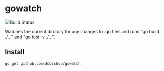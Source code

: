 gowatch
=======
[![Build Status](https://drone.io/github.com/dcbishop/gowatch/status.png)](https://drone.io/github.com/dcbishop/gowatch/latest)

Watches the current dirctory for any changes to .go files and runs "go build ./..."  and "go test -v ./...".

Install
-------

    go get github.com/dcbishop/gowatch
